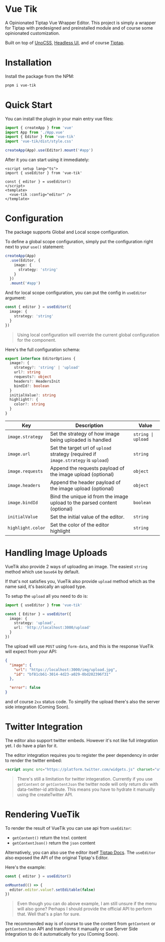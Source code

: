 # Vue Tik

A Opinionated Tiptap Vue Wrapper Editor. This project is simply a wrapper for Tiptap with predesigned and preinstalled module
and of course some opinionated customization.

Built on top of [UnoCSS](unocss.dev), [Headless UI](https://headlessui.com), and of course [Tiptap](tiptap.dev).

# Installation

Install the package from the NPM:

```bash
pnpm i vue-tik
```

# Quick Start

You can install the plugin in your main entry vue files:

```typescript
import { createApp } from 'vue'
import App from './App.vue'
import { Editor } from 'vue-tik'
import 'vue-tik/dist/style.css'

createApp(App).use(Editor).mount('#app')
```

After it you can start using it immediately:

```vue
<script setup lang="ts">
import { useEditor } from 'vue-tik'

const { editor } = useEditor()
</script>
<template>
  <vue-tik :config="editor" />
</template>
```

# Configuration

The package supports Global and Local scope configuration.

To define a global scope configuration, simply put the configuration right next to your `use()` statement:

```typescript
createApp(App)
  .use(Editor, {
    image: {
      strategy: 'string'
    }
  })
  .mount('#app')
```

And for local scope configuration, you can put the config in `useEditor` argument:

```typescript
const { editor } = useEditor({
  image: {
    strategy: 'string'
  }
})
```

> Using local configuration will override the current global configuration for the component.

Here's the full configuration schema:

```typescript
export interface EditorOptions {
  image?: {
    strategy?: 'string' | 'upload'
    url?: string
    requests?: object
    headers?: HeadersInit
    bindId?: boolean
  }
  initialValue?: string
  highlight?: {
    color?: string
  }
}
```

| Key               | Description                                                                        | Value              |
| ----------------- | ---------------------------------------------------------------------------------- | ------------------ |
| `image.strategy`  | Set the strategy of how image being uploaded is handled                            | `string \| upload` |
| `image.url`       | Set the target url of `upload` strategy (required if `image.strategy` is `upload`) | `string`           |
| `image.requests`  | Append the requests payload of the image upload (optional)                         | `object`           |
| `image.headers`   | Append the header payload of the image upload (optional)                           | `object`           |
| `image.bindId`    | Bind the unique id from the image upload to the parsed content (optional)          | `boolean`          |
| `initialValue`    | Set the initial value of the editor.                                               | `string`           |
| `highlight.color` | Set the color of the editor highlight                                              | `string`           |

# Handling Image Uploads

VueTik also provide 2 ways of uploading an image. The easiest `string` method which use `base64` by default.

If that's not satisfies you, VueTik also provide `upload` method which as the name said, it's basically an upload type.

To setup the `upload` all you need to do is:

```typescript
import { useEditor } from 'vue-tik'

const { Editor } = useEditor({
  image: {
    strategy: 'upload',
    url: 'http://localhost:3000/upload'
  }
})
```

The upload will use `POST` using `form-data`, and this is the response VueTik will expect from your API:

```json
{
  "image": {
    "url": "https://localhost:3000/img/upload.jpg",
    "id": "bf81cb61-3014-4d23-a029-0bd202396f31"
  },

  "error": false
}
```

and of course `2xx` status code. To simplify the upload there's also the server side integration (Coming Soon).

# Twitter Integration

The editor also support twitter embeds. However it's not like full integration yet. I do have a plan for it.

The editor integration requires you to register the peer dependency in order to render the twitter embed:

```html
<script async src="https://platform.twitter.com/widgets.js" charset="utf-8"></script>
```

> There's still a limitation for twitter integeration. Currently if you use `getContent` or `getContentJson` the twitter node will only return div with data-twitter-id attribute. This means you have to hydrate it manually using the createTwitter API.

# Rendering VueTik

To render the result of VueTik you can use api from `useEditor`:

- `getContent()` return the `html` content
- `getContentJson()` return the `json` content

Alternatively, you can also use the editor itself [Tiptap Docs](https://tiptap.dev/guide/output#option-1-read-only-instance-of-tiptap). The `useEditor` also exposed the API of the original Tiptap's Editor.

Here's the example:

```typescript
const { editor } = useEditor()

onMounted(() => {
  editor.editor.value?.setEditable(false)
})
```

> Even though you can do above example, I am still unsure if the menu will also gone? Perhaps I should provide the official API to perform that. Well that's a plan for sure.

The recommended way is of course to use the content from `getContent` or `getContentJson` API and transforms it manually or use Server Side Integration to do it automatically for you (Coming Soon).
